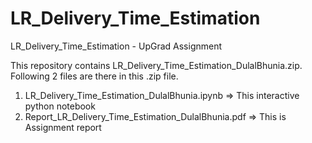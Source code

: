 # LR_Delivery_Time_Estimation
LR_Delivery_Time_Estimation - UpGrad Assignment

This repository contains LR_Delivery_Time_Estimation_DulalBhunia.zip. Following 2 files are there in this .zip file.
			 
1. LR_Delivery_Time_Estimation_DulalBhunia.ipynb => This interactive python notebook
2. Report_LR_Delivery_Time_Estimation_DulalBhunia.pdf => This is Assignment report
